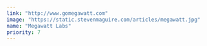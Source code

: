 ```yaml
---
link: "http://www.gomegawatt.com"
image: "https://static.stevenmaguire.com/articles/megawatt.jpg"
name: "Megawatt Labs"
priority: 7
---
```

